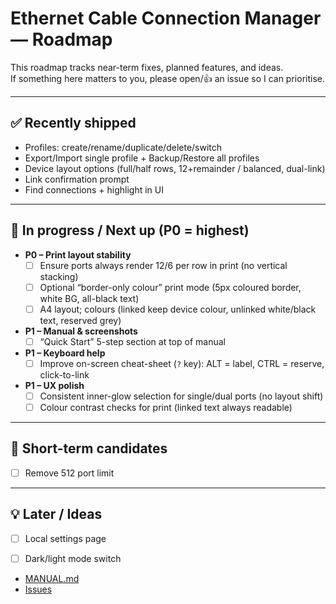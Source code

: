# Ethernet Cable Connection Manager — Roadmap

This roadmap tracks near-term fixes, planned features, and ideas.  
If something here matters to you, please open/👍 an issue so I can prioritise.

---

## ✅ Recently shipped
- Profiles: create/rename/duplicate/delete/switch
- Export/Import single profile + Backup/Restore all profiles
- Device layout options (full/half rows, 12+remainder / balanced, dual-link)
- Link confirmation prompt
- Find connections + highlight in UI
---

## 🧰 In progress / Next up (P0 = highest)
- **P0 – Print layout stability**
  - [ ] Ensure ports always render 12/6 per row in print (no vertical stacking)
  - [ ] Optional “border-only colour” print mode (5px coloured border, white BG, all-black text)
  - [ ] A4 layout; colours (linked keep device colour, unlinked white/black text, reserved grey)
- **P1 – Manual & screenshots**
  - [ ] “Quick Start” 5-step section at top of manual
- **P1 – Keyboard help**
  - [ ] Improve on-screen cheat-sheet (`?` key): ALT = label, CTRL = reserve, click-to-link
- **P1 – UX polish**
  - [ ] Consistent inner-glow selection for single/dual ports (no layout shift)
  - [ ] Colour contrast checks for print (linked text always readable)

---

## 🎯 Short-term candidates
- [ ] Remove 512 port limit

---

## 💡 Later / Ideas
- [ ] Local settings page
- [ ] Dark/light mode switch


- [MANUAL.md](MANUAL.md)
- [Issues](../../issues)
